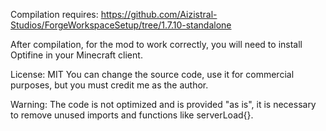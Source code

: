 Compilation requires:
https://github.com/Aizistral-Studios/ForgeWorkspaceSetup/tree/1.7.10-standalone

After compilation, for the mod to work correctly, you will need to install Optifine in your Minecraft client.

License: MIT
You can change the source code, use it for commercial purposes, but you must credit me as the author.

Warning: The code is not optimized and is provided "as is", it is necessary to remove unused imports and functions like serverLoad{}.
